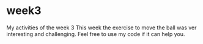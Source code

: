 # week3
My activities of the week 3
This week the exercise to move the ball was ver interesting and challenging.
Feel free to use my code if it can help you.
